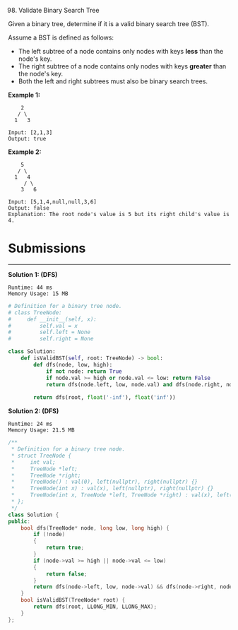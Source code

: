 98. Validate Binary Search Tree

Given a binary tree, determine if it is a valid binary search tree (BST).

Assume a BST is defined as follows:

* The left subtree of a node contains only nodes with keys **less** than the node's key.
* The right subtree of a node contains only nodes with keys **greater** than the node's key.
* Both the left and right subtrees must also be binary search trees.
 

**Example 1:**
```
    2
   / \
  1   3

Input: [2,1,3]
Output: true
```

**Example 2:**
```
    5
   / \
  1   4
     / \
    3   6

Input: [5,1,4,null,null,3,6]
Output: false
Explanation: The root node's value is 5 but its right child's value is 4.
```

# Submissions
---
**Solution 1: (DFS)**
```
Runtime: 44 ms
Memory Usage: 15 MB
```
```python
# Definition for a binary tree node.
# class TreeNode:
#     def __init__(self, x):
#         self.val = x
#         self.left = None
#         self.right = None

class Solution:
    def isValidBST(self, root: TreeNode) -> bool:
        def dfs(node, low, high):    
            if not node: return True       
            if node.val >= high or node.val <= low: return False      
            return dfs(node.left, low, node.val) and dfs(node.right, node.val, high)
            
        return dfs(root, float('-inf'), float('inf'))
```

**Solution 2: (DFS)**
```
Runtime: 24 ms
Memory Usage: 21.5 MB
```
```c++
/**
 * Definition for a binary tree node.
 * struct TreeNode {
 *     int val;
 *     TreeNode *left;
 *     TreeNode *right;
 *     TreeNode() : val(0), left(nullptr), right(nullptr) {}
 *     TreeNode(int x) : val(x), left(nullptr), right(nullptr) {}
 *     TreeNode(int x, TreeNode *left, TreeNode *right) : val(x), left(left), right(right) {}
 * };
 */
class Solution {
public:
    bool dfs(TreeNode* node, long low, long high) {
        if (!node)
        {
            return true;
        }
        if (node->val >= high || node->val <= low)
        {
            return false;
        }
        return dfs(node->left, low, node->val) && dfs(node->right, node->val, high);
    }
    bool isValidBST(TreeNode* root) {
        return dfs(root, LLONG_MIN, LLONG_MAX);
    }
};
```